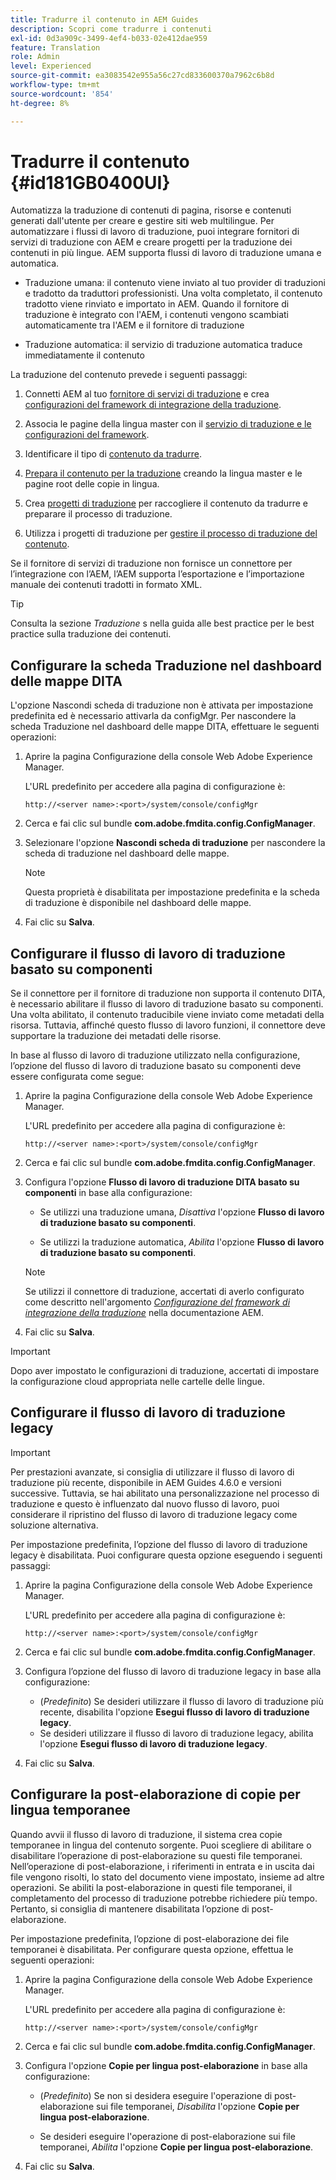 ```yaml
---
title: Tradurre il contenuto in AEM Guides
description: Scopri come tradurre i contenuti
exl-id: 0d3a909c-3499-4ef4-b033-02e412dae959
feature: Translation
role: Admin
level: Experienced
source-git-commit: ea3083542e955a56c27cd833600370a7962c6b8d
workflow-type: tm+mt
source-wordcount: '854'
ht-degree: 8%

---
```


# Tradurre il contenuto {#id181GB0400UI}

Automatizza la traduzione di contenuti di pagina, risorse e contenuti generati dall&#39;utente per creare e gestire siti web multilingue. Per automatizzare i flussi di lavoro di traduzione, puoi integrare fornitori di servizi di traduzione con AEM e creare progetti per la traduzione dei contenuti in più lingue. AEM supporta flussi di lavoro di traduzione umana e automatica.

- Traduzione umana: il contenuto viene inviato al tuo provider di traduzioni e tradotto da traduttori professionisti. Una volta completato, il contenuto tradotto viene rinviato e importato in AEM. Quando il fornitore di traduzione è integrato con l&#39;AEM, i contenuti vengono scambiati automaticamente tra l&#39;AEM e il fornitore di traduzione

- Traduzione automatica: il servizio di traduzione automatica traduce immediatamente il contenuto


La traduzione del contenuto prevede i seguenti passaggi:

1. Connetti AEM al tuo [fornitore di servizi di traduzione](https://helpx.adobe.com/it/experience-manager/6-5/sites/administering/using/tc-tic.html#ConnectingtoaTranslationServiceProvider) e crea [configurazioni del framework di integrazione della traduzione](https://helpx.adobe.com/it/experience-manager/6-5/sites/administering/using/tc-tic.html#CreatingaTranslationIntegrationConfiguration).

1. Associa le pagine della lingua master con il [servizio di traduzione e le configurazioni del framework](https://helpx.adobe.com/it/experience-manager/6-5/sites/administering/using/tc-tic.html#ConfiguringPagesforTranslation).

1. Identificare il tipo di [contenuto da tradurre](https://helpx.adobe.com/it/experience-manager/6-5/sites/administering/using/tc-rules.html).

1. [Prepara il contenuto per la traduzione](https://helpx.adobe.com/it/experience-manager/6-5/sites/administering/using/tc-prep.html) creando la lingua master e le pagine root delle copie in lingua.

1. Crea [progetti di traduzione](https://helpx.adobe.com/it/experience-manager/6-5/sites/administering/using/tc-manage.html) per raccogliere il contenuto da tradurre e preparare il processo di traduzione.

1. Utilizza i progetti di traduzione per [gestire il processo di traduzione del contenuto](https://helpx.adobe.com/it/experience-manager/6-5/sites/administering/using/tc-manage.html).


Se il fornitore di servizi di traduzione non fornisce un connettore per l’integrazione con l’AEM, l’AEM supporta l’esportazione e l’importazione manuale dei contenuti tradotti in formato XML.

>[!TIP]
>
> Consulta la sezione *Traduzione* s nella guida alle best practice per le best practice sulla traduzione dei contenuti.

## Configurare la scheda Traduzione nel dashboard delle mappe DITA

L&#39;opzione Nascondi scheda di traduzione non è attivata per impostazione predefinita ed è necessario attivarla da configMgr. Per nascondere la scheda Traduzione nel dashboard delle mappe DITA, effettuare le seguenti operazioni:

1. Aprire la pagina Configurazione della console Web Adobe Experience Manager.

   L&#39;URL predefinito per accedere alla pagina di configurazione è:

   ```http
   http://<server name>:<port>/system/console/configMgr
   ```

1. Cerca e fai clic sul bundle **com.adobe.fmdita.config.ConfigManager**.

1. Selezionare l&#39;opzione **Nascondi scheda di traduzione** per nascondere la scheda di traduzione nel dashboard delle mappe.

   >[!NOTE]
   >
   > Questa proprietà è disabilitata per impostazione predefinita e la scheda di traduzione è disponibile nel dashboard delle mappe.

1. Fai clic su **Salva**.

## Configurare il flusso di lavoro di traduzione basato su componenti

Se il connettore per il fornitore di traduzione non supporta il contenuto DITA, è necessario abilitare il flusso di lavoro di traduzione basato su componenti. Una volta abilitato, il contenuto traducibile viene inviato come metadati della risorsa. Tuttavia, affinché questo flusso di lavoro funzioni, il connettore deve supportare la traduzione dei metadati delle risorse.

In base al flusso di lavoro di traduzione utilizzato nella configurazione, l’opzione del flusso di lavoro di traduzione basato su componenti deve essere configurata come segue:

1. Aprire la pagina Configurazione della console Web Adobe Experience Manager.

   L&#39;URL predefinito per accedere alla pagina di configurazione è:

   ```http
   http://<server name>:<port>/system/console/configMgr
   ```

1. Cerca e fai clic sul bundle **com.adobe.fmdita.config.ConfigManager**.

1. Configura l&#39;opzione **Flusso di lavoro di traduzione DITA basato su componenti** in base alla configurazione:

   - Se utilizzi una traduzione umana, *Disattiva* l&#39;opzione **Flusso di lavoro di traduzione basato su componenti**.

   - Se utilizzi la traduzione automatica, *Abilita* l&#39;opzione **Flusso di lavoro di traduzione basato su componenti**.

   >[!NOTE]
   >
   > Se utilizzi il connettore di traduzione, accertati di averlo configurato come descritto nell&#39;argomento *[Configurazione del framework di integrazione della traduzione](https://helpx.adobe.com/it/experience-manager/6-5/sites/administering/using/tc-tic.html)* nella documentazione AEM.

1. Fai clic su **Salva**.

>[!IMPORTANT]
>
> Dopo aver impostato le configurazioni di traduzione, accertati di impostare la configurazione cloud appropriata nelle cartelle delle lingue.

## Configurare il flusso di lavoro di traduzione legacy

>[!IMPORTANT]
> 
> Per prestazioni avanzate, si consiglia di utilizzare il flusso di lavoro di traduzione più recente, disponibile in AEM Guides 4.6.0 e versioni successive. Tuttavia, se hai abilitato una personalizzazione nel processo di traduzione e questo è influenzato dal nuovo flusso di lavoro, puoi considerare il ripristino del flusso di lavoro di traduzione legacy come soluzione alternativa.



Per impostazione predefinita, l’opzione del flusso di lavoro di traduzione legacy è disabilitata. Puoi configurare questa opzione eseguendo i seguenti passaggi:

1. Aprire la pagina Configurazione della console Web Adobe Experience Manager.

   L&#39;URL predefinito per accedere alla pagina di configurazione è:

   ```http
   http://<server name>:<port>/system/console/configMgr
   ```

1. Cerca e fai clic sul bundle **com.adobe.fmdita.config.ConfigManager**.

1. Configura l’opzione del flusso di lavoro di traduzione legacy in base alla configurazione:

   - (*Predefinito*) Se desideri utilizzare il flusso di lavoro di traduzione più recente, disabilita l&#39;opzione **Esegui flusso di lavoro di traduzione legacy**.
   - Se desideri utilizzare il flusso di lavoro di traduzione legacy, abilita l&#39;opzione **Esegui flusso di lavoro di traduzione legacy**.

1. Fai clic su **Salva**.






<!---

This was added for 2406 CS IG

## Configure the legacy translation workflow 

It is recommended that you use the latest translation workflow, which provides enhanced performance. However, you can configure the legacy translation workflow if necessary.

Based on the translation workflow used in your setup, provide the following (property) details to configure the legacy translation workflow: the component-based translation workflow option should be configured as follows:

1.  Open the Adobe Experience Manager Web Console Configuration page.

    The default URL to access the configuration page is:

    ! Add the syntax of http as given in previous config

    Note: Configure htttp code as given in previous sample
    

1.  Search for and click on the **com.adobe.fmdita.config.ConfigManager** bundle.



1.  Configure the **Run legacy translation workflow** option as per your setup:

    -   If you use the latest translation workflow, then *Disable* \( `false`\) the **Run legacy translation workflow** option. The latest translation workflow is enabled by default. <br> 

    -   If you use the legacy translation, then *Enable \( `true`\)* the **Run legacy translation workflow** option.

1.  Click **Save**.


--->


## Configurare la post-elaborazione di copie per lingua temporanee

Quando avvii il flusso di lavoro di traduzione, il sistema crea copie temporanee in lingua del contenuto sorgente. Puoi scegliere di abilitare o disabilitare l’operazione di post-elaborazione su questi file temporanei. Nell’operazione di post-elaborazione, i riferimenti in entrata e in uscita dai file vengono risolti, lo stato del documento viene impostato, insieme ad altre operazioni. Se abiliti la post-elaborazione in questi file temporanei, il completamento del processo di traduzione potrebbe richiedere più tempo. Pertanto, si consiglia di mantenere disabilitata l’opzione di post-elaborazione.

Per impostazione predefinita, l’opzione di post-elaborazione dei file temporanei è disabilitata. Per configurare questa opzione, effettua le seguenti operazioni:

1. Aprire la pagina Configurazione della console Web Adobe Experience Manager.

   L&#39;URL predefinito per accedere alla pagina di configurazione è:

   ```http
   http://<server name>:<port>/system/console/configMgr
   ```

1. Cerca e fai clic sul bundle **com.adobe.fmdita.config.ConfigManager**.

1. Configura l&#39;opzione **Copie per lingua post-elaborazione** in base alla configurazione:

   - \(*Predefinito*\) Se non si desidera eseguire l&#39;operazione di post-elaborazione sui file temporanei, *Disabilita* l&#39;opzione **Copie per lingua post-elaborazione**.

   - Se desideri eseguire l&#39;operazione di post-elaborazione sui file temporanei, *Abilita* l&#39;opzione **Copie per lingua post-elaborazione**.

1. Fai clic su **Salva**.
